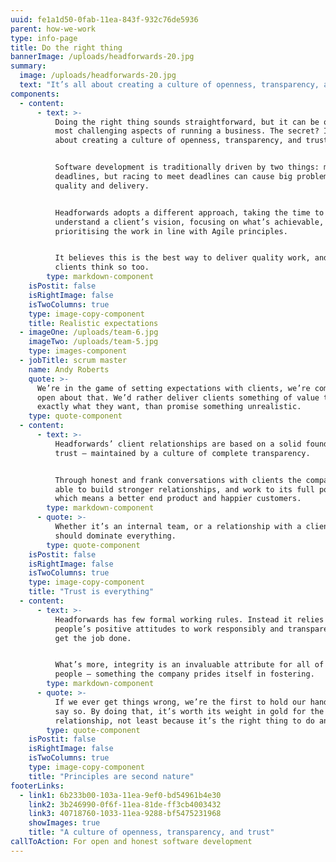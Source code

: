```yaml
---
uuid: fe1a1d50-0fab-11ea-843f-932c76de5936
parent: how-we-work
type: info-page
title: Do the right thing
bannerImage: /uploads/headforwards-20.jpg
summary:
  image: /uploads/headforwards-20.jpg
  text: "It’s all about creating a culture of openness, transparency, and trust"
components:
  - content:
      - text: >-
          Doing the right thing sounds straightforward, but it can be one of the
          most challenging aspects of running a business. The secret? It’s all
          about creating a culture of openness, transparency, and trust.  


          Software development is traditionally driven by two things: money and
          deadlines, but racing to meet deadlines can cause big problems with
          quality and delivery.  


          Headforwards adopts a different approach, taking the time to
          understand a client’s vision, focusing on what’s achievable, and
          prioritising the work in line with Agile principles.


          It believes this is the best way to deliver quality work, and its
          clients think so too.
        type: markdown-component
    isPostit: false
    isRightImage: false
    isTwoColumns: true
    type: image-copy-component
    title: Realistic expectations
  - imageOne: /uploads/team-6.jpg
    imageTwo: /uploads/team-5.jpg
    type: images-component
  - jobTitle: scrum master
    name: Andy Roberts
    quote: >-
      We’re in the game of setting expectations with clients, we’re completely
      open about that. We’d rather deliver clients something of value that does
      exactly what they want, than promise something unrealistic.
    type: quote-component
  - content:
      - text: >-
          Headforwards’ client relationships are based on a solid foundation of
          trust – maintained by a culture of complete transparency. 


          Through honest and frank conversations with clients the company is
          able to build stronger relationships, and work to its full potential –
          which means a better end product and happier customers.
        type: markdown-component
      - quote: >-
          Whether it’s an internal team, or a relationship with a client, trust
          should dominate everything.
        type: quote-component
    isPostit: false
    isRightImage: false
    isTwoColumns: true
    type: image-copy-component
    title: "Trust is everything"
  - content:
      - text: >-
          Headforwards has few formal working rules. Instead it relies on
          people’s positive attitudes to work responsibly and transparently to
          get the job done. 


          What’s more, integrity is an invaluable attribute for all of its
          people – something the company prides itself in fostering.
        type: markdown-component
      - quote: >-
          If we ever get things wrong, we’re the first to hold our hands up and
          say so. By doing that, it’s worth its weight in gold for the client
          relationship, not least because it’s the right thing to do anyway.
        type: quote-component
    isPostit: false
    isRightImage: false
    isTwoColumns: true
    type: image-copy-component
    title: "Principles are second nature"
footerLinks:
  - link1: 6b233b00-103a-11ea-9ef0-bd54961b4e30
    link2: 3b246990-0f6f-11ea-81de-ff3cb4003432
    link3: 40718760-1033-11ea-9288-bf5475231968
    showImages: true
    title: "A culture of openness, transparency, and trust"
callToAction: For open and honest software development
---
```


